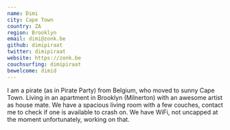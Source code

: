 ```yaml
---
name: Dimi
city: Cape Town
country: ZA
region: Brooklyn
email: dimi@zonk.be
github: dimipiraat
twitter: dimipiraat
website: https://zonk.be
couchsurfing: dimipiraat
bewelcome: dimid
---
```


I am a pirate (as in Pirate Party) from Belgium, who moved to sunny Cape Town.
Living in an apartment in Brooklyn (Milnerton) with an awesome artist as house mate. We have a spacious living room with a few couches, contact me to check if one is available to crash on.
We have WiFi, not uncapped at the moment unfortunately, working on that.

